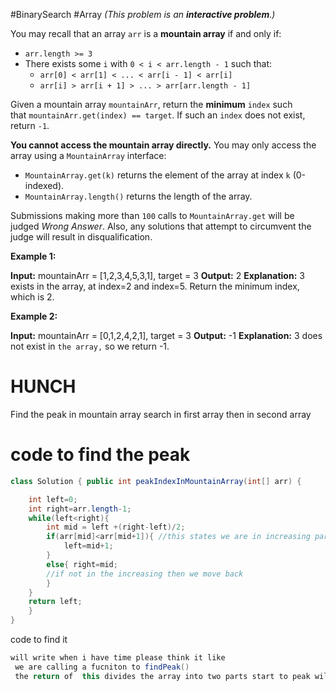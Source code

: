 #BinarySearch #Array 
_(This problem is an **interactive problem**.)_

You may recall that an array `arr` is a **mountain array** if and only if:

- `arr.length >= 3`
- There exists some `i` with `0 < i < arr.length - 1` such that:
    - `arr[0] < arr[1] < ... < arr[i - 1] < arr[i]`
    - `arr[i] > arr[i + 1] > ... > arr[arr.length - 1]`

Given a mountain array `mountainArr`, return the **minimum** `index` such that `mountainArr.get(index) == target`. If such an `index` does not exist, return `-1`.

**You cannot access the mountain array directly.** You may only access the array using a `MountainArray` interface:

- `MountainArray.get(k)` returns the element of the array at index `k` (0-indexed).
- `MountainArray.length()` returns the length of the array.

Submissions making more than `100` calls to `MountainArray.get` will be judged _Wrong Answer_. Also, any solutions that attempt to circumvent the judge will result in disqualification.

**Example 1:**

**Input:** mountainArr = [1,2,3,4,5,3,1], target = 3
**Output:** 2
**Explanation:** 3 exists in the array, at index=2 and index=5. Return the minimum index, which is 2.

**Example 2:**

**Input:** mountainArr = [0,1,2,4,2,1], target = 3
**Output:** -1
**Explanation:** 3 does not exist in `the array,` so we return -1.

# HUNCH
Find the peak in mountain array 
		search in first array then in second array 

# code to find the peak 
```java
class Solution { public int peakIndexInMountainArray(int[] arr) {

	int left=0; 
	int right=arr.length-1; 
	while(left<right){ 
		int mid = left +(right-left)/2; 
		if(arr[mid]<arr[mid+1]){ //this states we are in increasing part of the array  part of the array so we reduce search space to this part 
			left=mid+1; 
		} 
		else{ right=mid; 
		//if not in the increasing then we move back 
		} 
	} 
	return left; 
	} 
}

```

code to find it 
```java 
will write when i have time please think it like 
 we are calling a fucniton to findPeak()
 the return of  this divides the array into two parts start to peak will give min index and peak to end will give max index so we will first try at  initial then move to end giving us min index if it exists 
 
```
